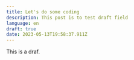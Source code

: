 ```yaml
---
title: Let's do some coding
description: This post is to test draft field
language: en
draft: true
date: 2023-05-13T19:58:37.911Z
---
```

T﻿his is a draf.